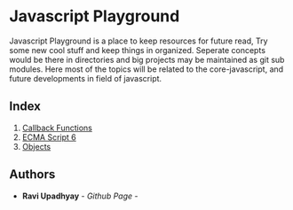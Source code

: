 # Javascript Playground

Javascript Playground is a place to keep resources for future read, Try some new cool stuff and keep things in organized. Seperate concepts would be there in directories and big projects may be maintained as git sub modules.
Here most of the topics will be related to the core-javascript, and future developments in field of javascript.

## Index

1. [Callback Functions](callback-functions)
2. [ECMA Script 6](https://github.com/Ravi-Upadhyay/ecma-script-6.git)
3. [Objects](objects)



## Authors

* **Ravi Upadhyay** - *Github Page* - [](https://ravi-upadhyay/github.io)
